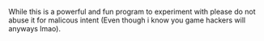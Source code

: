 While this is a powerful and fun program to experiment with please do not abuse it for malicous intent (Even though i know you game hackers will anyways lmao).
